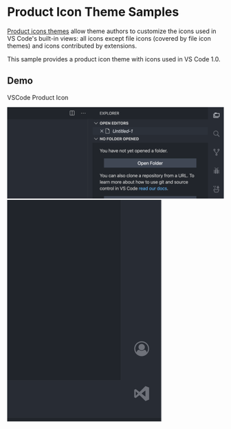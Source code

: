 # Product Icon Theme Samples

[Product icons themes](https://code.visualstudio.com/api/extension-guides/product-icon-theme) allow theme authors to customize the icons used in VS Code's built-in views: all icons except file icons (covered by file icon themes) and icons contributed by extensions.

This sample provides a product icon theme with icons used in VS Code 1.0.

## Demo

VSCode Product Icon

![El VSCode Product Icon 01](./demo-01.png)
![El VSCode Product Icon 02](./demo-02.png)
